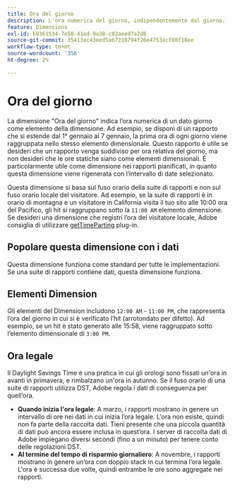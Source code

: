 ```yaml
---
title: Ora del giorno
description: L'ora numerica del giorno, indipendentemente dal giorno.
feature: Dimensions
exl-id: b9361534-7e58-41ed-9a38-c02aeed7a2d8
source-git-commit: 35413ac43eed5ab7218794f26e4753acf08f18ee
workflow-type: tm+mt
source-wordcount: '356'
ht-degree: 2%

---
```


# Ora del giorno

La dimensione &quot;Ora del giorno&quot; indica l’ora numerica di un dato giorno come elemento della dimensione. Ad esempio, se disponi di un rapporto che si estende dal 1° gennaio al 7 gennaio, la prima ora di ogni giorno viene raggruppata nello stesso elemento dimensionale. Questo rapporto è utile se desideri che un rapporto venga suddiviso per ora relativa del giorno, ma non desideri che le ore statiche siano come elementi dimensionali. È particolarmente utile come dimensione nei rapporti pianificati, in quanto questa dimensione viene rigenerata con l’intervallo di date selezionato.

Questa dimensione si basa sul fuso orario della suite di rapporti e non sul fuso orario locale del visitatore. Ad esempio, se la suite di rapporti è in orario di montagna e un visitatore in California visita il tuo sito alle 10:00 ora del Pacifico, gli hit si raggruppano sotto la `11:00 AM` elemento dimensione. Se desideri una dimensione che registri l’ora del visitatore locale, Adobe consiglia di utilizzare [getTimeParting](/help/implement/vars/plugins/gettimeparting.md) plug-in.

## Popolare questa dimensione con i dati

Questa dimensione funziona come standard per tutte le implementazioni. Se una suite di rapporti contiene dati, questa dimensione funziona.

## Elementi Dimension

Gli elementi del Dimension includono `12:00 AM` - `11:00 PM`, che rappresenta l’ora del giorno in cui si è verificato l’hit (arrotondato per difetto). Ad esempio, se un hit è stato generato alle 15:58, viene raggruppato sotto l’elemento dimensionale di `3:00 PM`.

## Ora legale

Il Daylight Savings Time è una pratica in cui gli orologi sono fissati un&#39;ora in avanti in primavera, e rimbalzano un&#39;ora in autunno. Se il fuso orario di una suite di rapporti utilizza DST, Adobe regola i dati di conseguenza per quell’ora.

* **Quando inizia l&#39;ora legale**: A marzo, i rapporti mostrano in genere un intervallo di ore nei dati in cui inizia l’ora legale. L&#39;ora non esiste, quindi non fa parte della raccolta dati. Tieni presente che una piccola quantità di dati può ancora essere inclusa in quest’ora. I server di raccolta dati di Adobe impiegano diversi secondi (fino a un minuto) per tenere conto delle regolazioni DST.
* **Al termine del tempo di risparmio giornaliero**: A novembre, i rapporti mostrano in genere un’ora con doppio stack in cui termina l’ora legale. L&#39;ora è successa due volte, quindi entrambe le ore sono aggregate nei rapporti.
